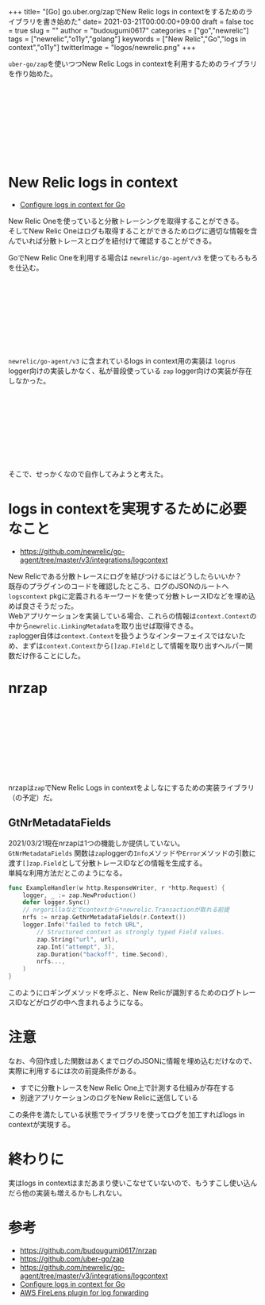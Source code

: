 +++
title= "[Go] go.uber.org/zapでNew Relic logs in contextをするためのライブラリを書き始めた"
date= 2021-03-21T00:00:00+09:00
draft = false
toc = true
slug = ""
author = "budougumi0617"
categories = ["go","newrelic"]
tags = ["newrelic","o11y","golang"]
keywords = ["New Relic","Go","logs in context","o11y"]
twitterImage = "logos/newrelic.png"
+++

`uber-go/zap`を使いつつNew Relic Logs in contextを利用するためのライブラリを作り始めた。
<div class="iframely-embed"><div class="iframely-responsive" style="height: 140px; padding-bottom: 0;"><a href="https://github.com/budougumi0617/nrzap" data-iframely-url="//cdn.iframe.ly/2Ijbpvo"></a></div></div><script async src="//cdn.iframe.ly/embed.js" charset="utf-8"></script>

<!--more-->


# New Relic logs in context
- [Configure logs in context for Go][logs_in_context]

New Relic Oneを使っていると分散トレーシングを取得することができる。  
そしてNew Relic Oneはログも取得することができるためログに適切な情報を含んでいれば分散トレースとログを紐付けて確認することができる。

GoでNew Relic Oneを利用する場合は `newrelic/go-agent/v3` を使ってもろもろを仕込む。

<div class="iframely-embed"><div class="iframely-responsive" style="height: 140px; padding-bottom: 0;"><a href="https://github.com/newrelic/go-agent" data-iframely-url="//cdn.iframe.ly/MG601Cq"></a></div></div><script async src="//cdn.iframe.ly/embed.js" charset="utf-8"></script>

`newrelic/go-agent/v3` に含まれているlogs in context用の実装は `logrus` logger向けの実装しかなく、私が普段使っている `zap` logger向けの実装が存在しなかった。

<div class="iframely-embed"><div class="iframely-responsive" style="height: 140px; padding-bottom: 0;"><a href="https://github.com/uber-go/zap" data-iframely-url="//cdn.iframe.ly/n67ZiPe"></a></div></div><script async src="//cdn.iframe.ly/embed.js" charset="utf-8"></script>

そこで、せっかくなので自作してみようと考えた。

# logs in contextを実現するために必要なこと
- https://github.com/newrelic/go-agent/tree/master/v3/integrations/logcontext

New Relicである分散トレースにログを結びつけるにはどうしたらいいか？  
既存のプラグインのコードを確認したところ、ログのJSONのルートへ`logscontext` pkgに定義されるキーワードを使って分散トレースIDなどを埋め込めば良さそうだった。  
Webアプリケーションを実装している場合、これらの情報は`context.Context`の中から`newrelic.LinkingMetadata`を取り出せば取得できる。  
`zap`logger自体は`context.Context`を扱うようなインターフェイスではないため、まずは`context.Context`から`[]zap.FIeld`として情報を取り出すヘルパー関数だけ作ることにした。

# nrzap
<div class="iframely-embed"><div class="iframely-responsive" style="height: 140px; padding-bottom: 0;"><a href="https://github.com/budougumi0617/nrzap" data-iframely-url="//cdn.iframe.ly/2Ijbpvo"></a></div></div><script async src="//cdn.iframe.ly/embed.js" charset="utf-8"></script>

nrzapは`zap`でNew Relic Logs in contextをよしなにするための実装ライブラリ（の予定）だ。

## GtNrMetadataFields
2021/03/21現在nrzapは1つの機能しか提供していない。  
`GtNrMetadataFields` 関数は`zap`loggerの`Info`メソッドや`Error`メソッドの引数に渡す`[]zap.Field`として分散トレースIDなどの情報を生成する。  
単純な利用方法だとこのようになる。


```go
func ExampleHandler(w http.ResponseWriter, r *http.Request) {
	logger, _ := zap.NewProduction()
    defer logger.Sync()
    // nrgorillaなどでcontextから*newrelic.Transactionが取れる前提
    nrfs := nrzap.GetNrMetadataFields(r.Context())
    logger.Info("failed to fetch URL",
        // Structured context as strongly typed Field values.
        zap.String("url", url),
        zap.Int("attempt", 3),
        zap.Duration("backoff", time.Second),
        nrfs...,
    )
}
```

このようにロギングメソッドを呼ぶと、New Relicが識別するためのログトレースIDなどがログの中へ含まれるようになる。

# 注意
なお、今回作成した関数はあくまでログのJSONに情報を埋め込むだけなので、実際に利用するには次の前提条件がある。

- すでに分散トレースをNew Relic One上で計測する仕組みが存在する
- 別途アプリケーションのログをNew Relicに送信している

この条件を満たしている状態でライブラリを使ってログを加工すればlogs in contextが実現する。

# 終わりに
実はlogs in contextはまだあまり使いこなせていないので、もうすこし使い込んだら他の実装も増えるかもしれない。


# 参考
- https://github.com/budougumi0617/nrzap
- https://github.com/uber-go/zap
- https://github.com/newrelic/go-agent/tree/master/v3/integrations/logcontext
- [Configure logs in context for Go][logs_in_context]
- [AWS FireLens plugin for log forwarding][firelens]

[firelens]: https://docs.newrelic.com/docs/logs/enable-log-management-new-relic/enable-log-monitoring-new-relic/aws-firelens-plugin-log-forwarding/


[logs_in_context]: https://docs.newrelic.com/docs/logs/enable-log-management-new-relic/logs-context-go/configure-logs-context-go/